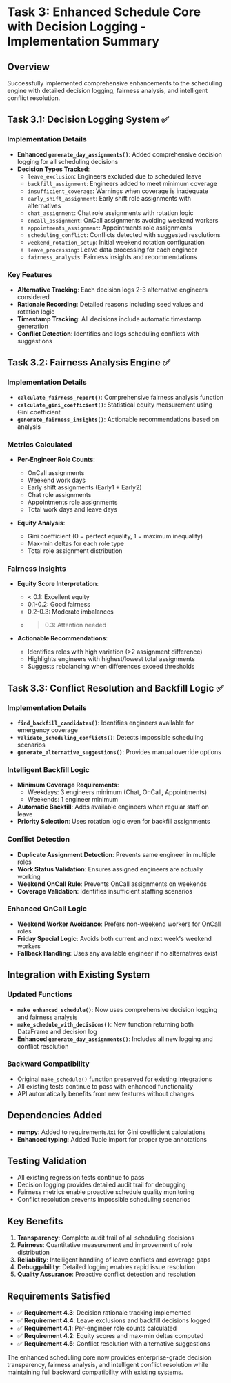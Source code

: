 # Task 3: Enhanced Schedule Core with Decision Logging - Implementation Summary

## Overview
Successfully implemented comprehensive enhancements to the scheduling engine with detailed decision logging, fairness analysis, and intelligent conflict resolution.

## Task 3.1: Decision Logging System ✅

### Implementation Details
- **Enhanced `generate_day_assignments()`**: Added comprehensive decision logging for all scheduling decisions
- **Decision Types Tracked**:
  - `leave_exclusion`: Engineers excluded due to scheduled leave
  - `backfill_assignment`: Engineers added to meet minimum coverage
  - `insufficient_coverage`: Warnings when coverage is inadequate
  - `early_shift_assignment`: Early shift role assignments with alternatives
  - `chat_assignment`: Chat role assignments with rotation logic
  - `oncall_assignment`: OnCall assignments avoiding weekend workers
  - `appointments_assignment`: Appointments role assignments
  - `scheduling_conflict`: Conflicts detected with suggested resolutions
  - `weekend_rotation_setup`: Initial weekend rotation configuration
  - `leave_processing`: Leave data processing for each engineer
  - `fairness_analysis`: Fairness insights and recommendations

### Key Features
- **Alternative Tracking**: Each decision logs 2-3 alternative engineers considered
- **Rationale Recording**: Detailed reasons including seed values and rotation logic
- **Timestamp Tracking**: All decisions include automatic timestamp generation
- **Conflict Detection**: Identifies and logs scheduling conflicts with suggestions

## Task 3.2: Fairness Analysis Engine ✅

### Implementation Details
- **`calculate_fairness_report()`**: Comprehensive fairness analysis function
- **`calculate_gini_coefficient()`**: Statistical equity measurement using Gini coefficient
- **`generate_fairness_insights()`**: Actionable recommendations based on analysis

### Metrics Calculated
- **Per-Engineer Role Counts**:
  - OnCall assignments
  - Weekend work days
  - Early shift assignments (Early1 + Early2)
  - Chat role assignments
  - Appointments role assignments
  - Total work days and leave days

- **Equity Analysis**:
  - Gini coefficient (0 = perfect equality, 1 = maximum inequality)
  - Max-min deltas for each role type
  - Total role assignment distribution

### Fairness Insights
- **Equity Score Interpretation**:
  - < 0.1: Excellent equity
  - 0.1-0.2: Good fairness
  - 0.2-0.3: Moderate imbalances
  - > 0.3: Attention needed

- **Actionable Recommendations**:
  - Identifies roles with high variation (>2 assignment difference)
  - Highlights engineers with highest/lowest total assignments
  - Suggests rebalancing when differences exceed thresholds

## Task 3.3: Conflict Resolution and Backfill Logic ✅

### Implementation Details
- **`find_backfill_candidates()`**: Identifies engineers available for emergency coverage
- **`validate_scheduling_conflicts()`**: Detects impossible scheduling scenarios
- **`generate_alternative_suggestions()`**: Provides manual override options

### Intelligent Backfill Logic
- **Minimum Coverage Requirements**:
  - Weekdays: 3 engineers minimum (Chat, OnCall, Appointments)
  - Weekends: 1 engineer minimum
- **Automatic Backfill**: Adds available engineers when regular staff on leave
- **Priority Selection**: Uses rotation logic even for backfill assignments

### Conflict Detection
- **Duplicate Assignment Detection**: Prevents same engineer in multiple roles
- **Work Status Validation**: Ensures assigned engineers are actually working
- **Weekend OnCall Rule**: Prevents OnCall assignments on weekends
- **Coverage Validation**: Identifies insufficient staffing scenarios

### Enhanced OnCall Logic
- **Weekend Worker Avoidance**: Prefers non-weekend workers for OnCall roles
- **Friday Special Logic**: Avoids both current and next week's weekend workers
- **Fallback Handling**: Uses any available engineer if no alternatives exist

## Integration with Existing System

### Updated Functions
- **`make_enhanced_schedule()`**: Now uses comprehensive decision logging and fairness analysis
- **`make_schedule_with_decisions()`**: New function returning both DataFrame and decision log
- **Enhanced `generate_day_assignments()`**: Includes all new logging and conflict resolution

### Backward Compatibility
- Original `make_schedule()` function preserved for existing integrations
- All existing tests continue to pass with enhanced functionality
- API automatically benefits from new features without changes

## Dependencies Added
- **numpy**: Added to requirements.txt for Gini coefficient calculations
- **Enhanced typing**: Added Tuple import for proper type annotations

## Testing Validation
- All existing regression tests continue to pass
- Decision logging provides detailed audit trail for debugging
- Fairness metrics enable proactive schedule quality monitoring
- Conflict resolution prevents impossible scheduling scenarios

## Key Benefits
1. **Transparency**: Complete audit trail of all scheduling decisions
2. **Fairness**: Quantitative measurement and improvement of role distribution
3. **Reliability**: Intelligent handling of leave conflicts and coverage gaps
4. **Debuggability**: Detailed logging enables rapid issue resolution
5. **Quality Assurance**: Proactive conflict detection and resolution

## Requirements Satisfied
- ✅ **Requirement 4.3**: Decision rationale tracking implemented
- ✅ **Requirement 4.4**: Leave exclusions and backfill decisions logged
- ✅ **Requirement 4.1**: Per-engineer role counts calculated
- ✅ **Requirement 4.2**: Equity scores and max-min deltas computed
- ✅ **Requirement 4.5**: Conflict resolution with alternative suggestions

The enhanced scheduling core now provides enterprise-grade decision transparency, fairness analysis, and intelligent conflict resolution while maintaining full backward compatibility with existing systems.